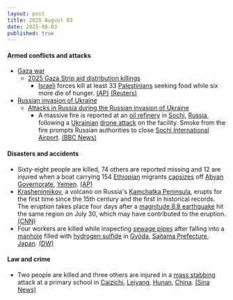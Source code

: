 ```yaml
---
layout: post
title: 2025 August 03
date: 2025-08-03
published: true
---
```



#### Armed conflicts and attacks

* [Gaza war](https://en.wikipedia.org/wiki/Gaza_war "Gaza war")
  * [2025 Gaza Strip aid distribution killings](https://en.wikipedia.org/wiki/2025_Gaza_Strip_aid_distribution_killings "2025 Gaza Strip aid distribution killings")
    * [Israeli](https://en.wikipedia.org/wiki/Israel "Israel") forces kill at least 33 [Palestinians](https://en.wikipedia.org/wiki/Palestinians "Palestinians") seeking food while six more die of hunger. [(AP)](https://apnews.com/article/mideast-wars-gaza-israel-aid-famine-f1653318afd36b1b11090a4402233705) [(Reuters)](https://www.reuters.com/world/middle-east/six-more-die-hunger-gaza-trucks-reach-border-rare-fuel-delivery-2025-08-03/)
* [Russian invasion of Ukraine](https://en.wikipedia.org/wiki/Russian_invasion_of_Ukraine "Russian invasion of Ukraine")
  * [Attacks in Russia during the Russian invasion of Ukraine](https://en.wikipedia.org/wiki/Attacks_in_Russia_during_the_Russian_invasion_of_Ukraine "Attacks in Russia during the Russian invasion of Ukraine")
    * A massive fire is reported at an [oil refinery](https://en.wikipedia.org/wiki/Oil_refinery "Oil refinery") in [Sochi](https://en.wikipedia.org/wiki/Sochi "Sochi"), [Russia](https://en.wikipedia.org/wiki/Russia "Russia"), following a [Ukrainian](https://en.wikipedia.org/wiki/Armed_Forces_of_Ukraine "Armed Forces of Ukraine") [drone attack](https://en.wikipedia.org/wiki/Drone_warfare "Drone warfare") on the facility. Smoke from the fire prompts Russian authorities to close [Sochi International Airport](https://en.wikipedia.org/wiki/Sochi_International_Airport "Sochi International Airport"). [(BBC News)](https://www.bbc.co.uk/news/articles/ckglyv396ppo)

#### Disasters and accidents

* Sixty-eight people are killed, 74 others are reported missing and 12 are injured when a boat carrying 154 [Ethiopian](https://en.wikipedia.org/wiki/Ethiopians "Ethiopians") migrants [capsizes](https://en.wikipedia.org/wiki/Capsizing "Capsizing") off [Abyan Governorate](https://en.wikipedia.org/wiki/Abyan_Governorate "Abyan Governorate"), [Yemen](https://en.wikipedia.org/wiki/Yemen "Yemen"). [(AP)](https://apnews.com/article/migration-yemen-shipwreck-c2c28d70e51ed01086493aaece2e4f35)
* [Krasheninnikov](https://en.wikipedia.org/wiki/Krasheninnikov_%28volcano%29 "Krasheninnikov (volcano)"), a volcano on Russia's [Kamchatka Peninsula](https://en.wikipedia.org/wiki/Kamchatka_Peninsula "Kamchatka Peninsula"), erupts for the first time since the 15th century and the first in historical records. The eruption takes place four days after a [magnitude 8.8 earthquake](https://en.wikipedia.org/wiki/2025_Kamchatka_Peninsula_earthquake "2025 Kamchatka Peninsula earthquake") hit the same region on July 30, which may have contributed to the eruption. [(CNN)](https://edition.cnn.com/2025/08/03/europe/tsunami-russia-earthquake-volcano-intl-hnk)
* Four workers are killed while inspecting [sewage pipes](https://en.wikipedia.org/wiki/Sewerage "Sewerage") after falling into a [manhole](https://en.wikipedia.org/wiki/Manhole "Manhole") filled with [hydrogen sulfide](https://en.wikipedia.org/wiki/Hydrogen_sulfide "Hydrogen sulfide") in [Gyōda](https://en.wikipedia.org/wiki/Gy%C5%8Dda "Gyōda"), [Saitama Prefecture](https://en.wikipedia.org/wiki/Saitama_Prefecture "Saitama Prefecture"), [Japan](https://en.wikipedia.org/wiki/Japan "Japan"). [(DW)](https://www.dw.com/en/japan-four-workers-dead-after-falling-into-manhole/a-73511583)

#### Law and crime

* Two people are killed and three others are injured in a [mass stabbing](https://en.wikipedia.org/wiki/Mass_stabbing "Mass stabbing") attack at a primary school in [Caizichi](https://en.wikipedia.org/wiki/Caizichi "Caizichi"), [Leiyang](https://en.wikipedia.org/wiki/Leiyang "Leiyang"), [Hunan](https://en.wikipedia.org/wiki/Hunan "Hunan"), [China](https://en.wikipedia.org/wiki/China "China"). [(Sina News)](https://news.sina.com.cn/c/2025-08-03/doc-infitnsp6426392.shtml)
